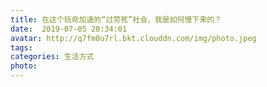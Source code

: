 ```yaml
---
title: 在这个玩命加速的“过劳死”社会，我是如何慢下来的？
date:  2019-07-05 20:34:01
avatar: http://q7fm0u7rl.bkt.clouddn.com/img/photo.jpeg
tags: 
categories: 生活方式
photo: 
---
```


